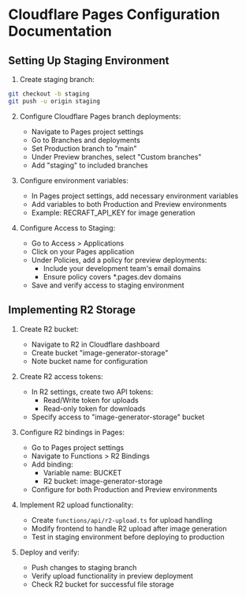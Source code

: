 # Cloudflare Pages Configuration Documentation

## Setting Up Staging Environment

1. Create staging branch:
```bash
git checkout -b staging
git push -u origin staging
```

2. Configure Cloudflare Pages branch deployments:
   - Navigate to Pages project settings
   - Go to Branches and deployments
   - Set Production branch to "main"
   - Under Preview branches, select "Custom branches"
   - Add "staging" to included branches

3. Configure environment variables:
   - In Pages project settings, add necessary environment variables
   - Add variables to both Production and Preview environments
   - Example: RECRAFT_API_KEY for image generation

4. Configure Access to Staging:
   - Go to Access > Applications
   - Click on your Pages application
   - Under Policies, add a policy for preview deployments:
     - Include your development team's email domains
     - Ensure policy covers *.pages.dev domains
   - Save and verify access to staging environment

## Implementing R2 Storage

1. Create R2 bucket:
   - Navigate to R2 in Cloudflare dashboard
   - Create bucket "image-generator-storage"
   - Note bucket name for configuration

2. Create R2 access tokens:
   - In R2 settings, create two API tokens:
     - Read/Write token for uploads
     - Read-only token for downloads
   - Specify access to "image-generator-storage" bucket

3. Configure R2 bindings in Pages:
   - Go to Pages project settings
   - Navigate to Functions > R2 Bindings
   - Add binding:
     - Variable name: BUCKET
     - R2 bucket: image-generator-storage
   - Configure for both Production and Preview environments

4. Implement R2 upload functionality:
   - Create `functions/api/r2-upload.ts` for upload handling
   - Modify frontend to handle R2 upload after image generation
   - Test in staging environment before deploying to production

5. Deploy and verify:
   - Push changes to staging branch
   - Verify upload functionality in preview deployment
   - Check R2 bucket for successful file storage